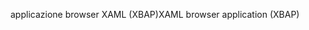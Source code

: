 <span data-ttu-id="3d66c-101">applicazione browser XAML (XBAP)</span><span class="sxs-lookup"><span data-stu-id="3d66c-101">XAML browser application (XBAP)</span></span>